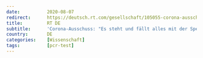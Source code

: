 ```yaml
---
date:          2020-08-07
redirect:      https://deutsch.rt.com/gesellschaft/105055-corona-ausschuss-drosten-test-immunologie/
title:         RT DE
subtitle:      'Corona-Ausschuss: "Es steht und fällt alles mit der Spezifität dieser Tests"'
country:       DE
categories:    [Wissenschaft]
tags:          [pcr-test]
---
```

